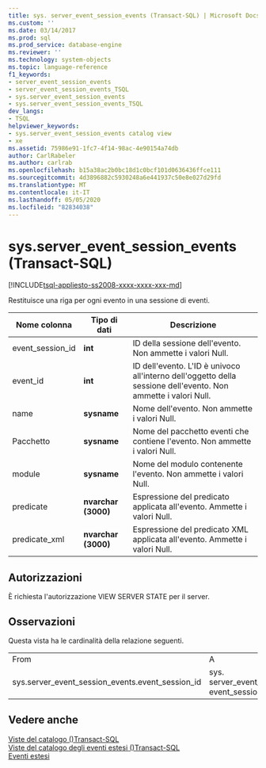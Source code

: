 ```yaml
---
title: sys. server_event_session_events (Transact-SQL) | Microsoft Docs
ms.custom: ''
ms.date: 03/14/2017
ms.prod: sql
ms.prod_service: database-engine
ms.reviewer: ''
ms.technology: system-objects
ms.topic: language-reference
f1_keywords:
- server_event_session_events
- server_event_session_events_TSQL
- sys.server_event_session_events
- sys.server_event_session_events_TSQL
dev_langs:
- TSQL
helpviewer_keywords:
- sys.server_event_session_events catalog view
- xe
ms.assetid: 75986e91-1fc7-4f14-98ac-4e90154a74db
author: CarlRabeler
ms.author: carlrab
ms.openlocfilehash: b15a38ac2b0bc18d1c0bcf101d0636436ffce111
ms.sourcegitcommit: 4d3896882c5930248a6e441937c50e8e027d29fd
ms.translationtype: MT
ms.contentlocale: it-IT
ms.lasthandoff: 05/05/2020
ms.locfileid: "82834038"
---
```

# <a name="sysserver_event_session_events-transact-sql"></a>sys.server_event_session_events (Transact-SQL)
[!INCLUDE[tsql-appliesto-ss2008-xxxx-xxxx-xxx-md](../../includes/tsql-appliesto-ss2008-xxxx-xxxx-xxx-md.md)]

  Restituisce una riga per ogni evento in una sessione di eventi.  
  
|Nome colonna|Tipo di dati|Descrizione|  
|-----------------|---------------|-----------------|  
|event_session_id|**int**|ID della sessione dell'evento. Non ammette i valori Null.|  
|event_id|**int**|ID dell'evento. L'ID è univoco all'interno dell'oggetto della sessione dell'evento. Non ammette i valori Null.|  
|name|**sysname**|Nome dell'evento. Non ammette i valori Null.|  
|Pacchetto|**sysname**|Nome del pacchetto eventi che contiene l'evento. Non ammette i valori Null.|  
|module|**sysname**|Nome del modulo contenente l'evento. Non ammette i valori Null.|  
|predicate|**nvarchar (3000)**|Espressione del predicato applicata all'evento. Ammette i valori Null.|  
|predicate_xml|**nvarchar (3000)**|Espressione del predicato XML applicata all'evento. Ammette i valori Null.|  
  
## <a name="permissions"></a>Autorizzazioni  
 È richiesta l'autorizzazione VIEW SERVER STATE per il server.  
  
## <a name="remarks"></a>Osservazioni  
 Questa vista ha le cardinalità della relazione seguenti.  
  
||||  
|-|-|-|  
|From|A|Relazione|  
|sys.server_event_session_events.event_session_id|sys. server_event_sessions. event_session_id|Molti-a-uno|  
  
## <a name="see-also"></a>Vedere anche  
 [Viste del catalogo &#40;&#41;Transact-SQL](../../relational-databases/system-catalog-views/catalog-views-transact-sql.md)   
 [Viste del catalogo degli eventi estesi &#40;&#41;Transact-SQL](../../relational-databases/system-catalog-views/extended-events-catalog-views-transact-sql.md)   
 [Eventi estesi](../../relational-databases/extended-events/extended-events.md)  
  
  
